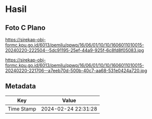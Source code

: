 # Hasil

## Foto C Plano

https://sirekap-obj-formc.kpu.go.id/6013/pemilu/ppwp/16/06/01/10/10/1606011010015-20240220-222504--5dc91195-25ef-44a9-925f-6c8fd8f05083.jpg

https://sirekap-obj-formc.kpu.go.id/6013/pemilu/ppwp/16/06/01/10/10/1606011010015-20240220-221706--a7eeb70d-500b-40c7-aa68-531e0424a720.jpg


## Metadata

| Key        | Value               |
| ---------- | ------------------- |
| Time Stamp | 2024-02-24 22:31:28 |




